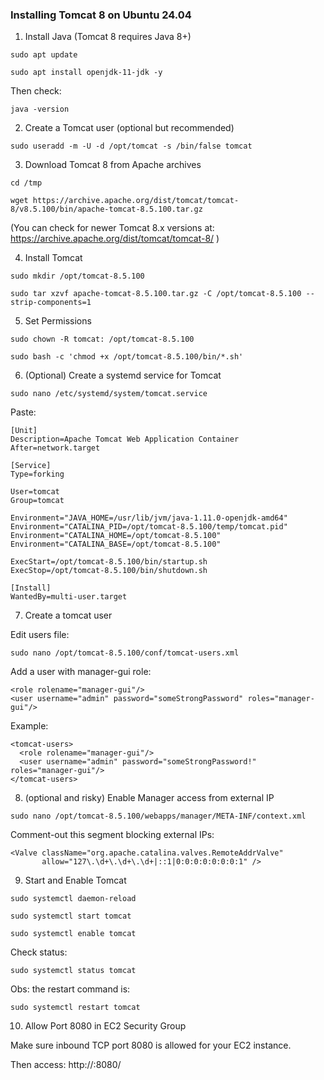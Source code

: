 ### Installing Tomcat 8 on Ubuntu 24.04

1. Install Java (Tomcat 8 requires Java 8+)

```  
sudo apt update
``` 

``` 
sudo apt install openjdk-11-jdk -y
``` 

Then check:
``` 
java -version 
```

2. Create a Tomcat user (optional but recommended)
```
sudo useradd -m -U -d /opt/tomcat -s /bin/false tomcat
```

3. Download Tomcat 8 from Apache archives
```
cd /tmp
```

```
wget https://archive.apache.org/dist/tomcat/tomcat-8/v8.5.100/bin/apache-tomcat-8.5.100.tar.gz
```
(You can check for newer Tomcat 8.x versions at: https://archive.apache.org/dist/tomcat/tomcat-8/ )

4. Install Tomcat
```
sudo mkdir /opt/tomcat-8.5.100
```

```
sudo tar xzvf apache-tomcat-8.5.100.tar.gz -C /opt/tomcat-8.5.100 --strip-components=1
```

5. Set Permissions
```
sudo chown -R tomcat: /opt/tomcat-8.5.100
```

```
sudo bash -c 'chmod +x /opt/tomcat-8.5.100/bin/*.sh'
```

6. (Optional) Create a systemd service for Tomcat
```
sudo nano /etc/systemd/system/tomcat.service
```

Paste:
```
[Unit]
Description=Apache Tomcat Web Application Container
After=network.target

[Service]
Type=forking

User=tomcat
Group=tomcat

Environment="JAVA_HOME=/usr/lib/jvm/java-1.11.0-openjdk-amd64"
Environment="CATALINA_PID=/opt/tomcat-8.5.100/temp/tomcat.pid"
Environment="CATALINA_HOME=/opt/tomcat-8.5.100"
Environment="CATALINA_BASE=/opt/tomcat-8.5.100"

ExecStart=/opt/tomcat-8.5.100/bin/startup.sh
ExecStop=/opt/tomcat-8.5.100/bin/shutdown.sh

[Install]
WantedBy=multi-user.target
```

7. Create a tomcat user

Edit users file:
```
sudo nano /opt/tomcat-8.5.100/conf/tomcat-users.xml
```

Add a user with manager-gui role:
```
<role rolename="manager-gui"/>
<user username="admin" password="someStrongPassword" roles="manager-gui"/>
```

Example:
```
<tomcat-users>
  <role rolename="manager-gui"/>
  <user username="admin" password="someStrongPassword!" roles="manager-gui"/>
</tomcat-users>
```

8. (optional and risky) Enable Manager access from external IP
```
sudo nano /opt/tomcat-8.5.100/webapps/manager/META-INF/context.xml
```

Comment-out this segment blocking external IPs:
```
<Valve className="org.apache.catalina.valves.RemoteAddrValve"
       allow="127\.\d+\.\d+\.\d+|::1|0:0:0:0:0:0:0:1" />
```


9. Start and Enable Tomcat
```
sudo systemctl daemon-reload
```

```
sudo systemctl start tomcat
```

```
sudo systemctl enable tomcat
```

Check status:
```
sudo systemctl status tomcat
```

Obs: the restart command is:
```
sudo systemctl restart tomcat
```


10. Allow Port 8080 in EC2 Security Group

Make sure inbound TCP port 8080 is allowed for your EC2 instance.

Then access:
http://<EC2-public-IP>:8080/